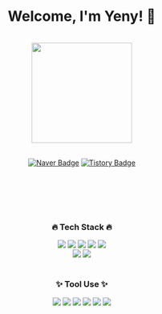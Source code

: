 <div align="center">
  <h1>Welcome, I'm Yeny! 👋</h1>
  
  <br>
  
  <img src="이미지주소.png" width="200" height="200"/>
  
  <br>
  <br>
  
  [![Naver Badge](https://img.shields.io/badge/Email-Naver-03C75A?style=flat-square&link=mailto:des423@naver.com)](mailto:des423@naver.com)
  [![Tistory Badge](https://img.shields.io/badge/Blog-Tistory-E4501E?style=flat-square&link=mailto:des423@naver.com)](mailto:des423@naver.com)
  
  <br>
  <h1></h1>
  <br>
  
  <h3>🔥 Tech Stack 🔥</h3>
  <img src="https://img.shields.io/badge/HTML-E34F26?style=flat-square&logo=HTML5&logoColor=white"/>
  <img src="https://img.shields.io/badge/CSS3-1572B6?style=flat-square&logo=CSS3&logoColor=white"/>
  <img src="https://img.shields.io/badge/JavaScript-F7DF1E?style=flat-square&logo=JavaScript&logoColor=white"/>
  <img src="https://img.shields.io/badge/jQuery-0769AD?style=flat-square&logo=jQuery&logoColor=white"/>
  <img src="https://img.shields.io/badge/Bootstrap-7952B3?style=flat-square&logo=Bootstrap&logoColor=white"/>
  <br>
  <img src="https://img.shields.io/badge/Adobe Illustrator-FF9A00?style=flat-square&logo=AdobeIllustrator&logoColor=white"/>
  <img src="https://img.shields.io/badge/Adobe Photoshop-31A8FF?style=flat-square&logo=AdobePhotoshop&logoColor=white"/>

  <br>
  <br>
  
  <h3>✨ Tool Use ✨</h3>
  <img src="https://img.shields.io/badge/VS Code-007ACC?style=flat-square&logo=VisualStudioCode&logoColor=white"/>
  <img src="https://img.shields.io/badge/Atom-66595C?style=flat-square&logo=Atom&logoColor=white"/>
  <img src="https://img.shields.io/badge/Figma-F24E1E?style=flat-square&logo=Figma&logoColor=white"/>
  <img src="https://img.shields.io/badge/Adobe XD-FF61F6?style=flat-square&logo=AdobeXD&logoColor=white"/>
  <img src="https://img.shields.io/badge/GitHub-181717?style=flat-square&logo=GitHub&logoColor=white"/>
  <img src="https://img.shields.io/badge/Slack-4A154B?style=flat-square&logo=Slack&logoColor=white"/>
  
  <br>
  <br>
</div>




<!--
**kim-yeny/kim-yeny** is a ✨ _special_ ✨ repository because its `README.md` (this file) appears on your GitHub profile.

Here are some ideas to get you started:

- 🔭 I’m currently working on ...
- 🌱 I’m currently learning ...
- 👯 I’m looking to collaborate on ...
- 🤔 I’m looking for help with ...
- 💬 Ask me about ...
- 📫 How to reach me: ...
- 😄 Pronouns: ...
- ⚡ Fun fact: ...
-->


